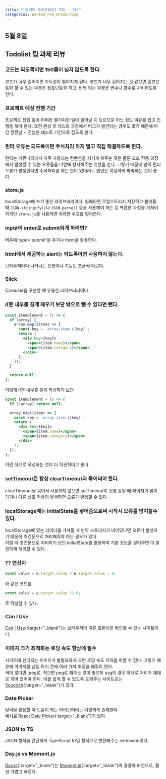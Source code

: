 ```yaml
---
title: "[원티드 프리온보딩] TIL - (6)"
categories: Wanted_Pre_Onboarding
---
```


## 5월 8일

## Todolist 팀 과제 리뷰

### 코드는 되도록이면 150줄이 넘지 않도록 한다.

코드가 너무 길어지면 가독성이 떨어지게 된다. 코드가 너무 길어지는 것 같으면 컴포넌트화 할 수 있는 부분은 컴포넌트화 하고, 반복 되는 부분은 변수나 함수로 처리하도록 한다.

### 프로젝트 예상 진행 기간

프로젝트 진행 중에 어떠한 불가피한 일이 일어날 지 모르므로 어느 정도 여유를 잡고 진행을 해야 한다. 또한 완성 후 테스트 과정에서 버그가 발견되는 경우도 많기 때문에 마감 전전날 ~ 전날은 테스트 기간으로 잡도록 한다.

### 린터 오류는 되도록이면 주석처리 하지 말고 직접 해결하도록 한다.

린터는 커뮤니티에서 자주 사용되는 컨벤션을 지키게 해주는 것은 물론 코드 작동 과정에서 발생할 수 있는 오류들을 미연에 방지해주는 역할을 한다. 그렇기 때문에 만약 린터 오류가 발생한다면 주석처리를 하는 한이 있더라도 원인은 확실하게 파악하는 것이 좋다.

### store.js

localStorage에 쓰기 좋은 라이브러리이다. 원래라면 로컬스토리지 저장하고 불러올 때 `JSON.stringify()`나 `JSON.parse()` 등을 사용해야 하는 등 복잡한 과정을 거쳐야 하지만 `store.js`를 사용하면 이러한 수고를 덜어준다.

### input이 enter로 submit되게 하려면?

버튼에 type='submit'을 주거나 form을 활용한다.

### html에서 제공하는 alert는 되도록이면 사용하지 않는다.

브라우저마다 나타나는 모양이나 기능도 조금씩 다르다.

### Slick

Carousel을 구현할 때 유용한 라이브러리이다.

### if문 내부를 길게 채우기 보단 밖으로 뺄 수 있다면 뺀다.

```jsx
const itemElement = () => {
  if (array) {
    array.map((item) => {
      const key = `array-item-${key}`;
      return (
        <div key={key}>
          <span>{item.name}</span>
          <span>{item.category}</span>
        </div>
      );
    });
  }

  return null;
};
```

이렇게 if문 내부를 길게 작성하기 보단

```jsx
const itemElement = () => {
  if (!array) return null;

  array.map((item) => {
    const key = `array-item-${key}`;
    return (
      <div key={key}>
        <span>{item.name}</span>
        <span>{item.category}</span>
      </div>
    );
  });
};
```

이런 식으로 작성하는 것이 더 직관적이고 좋다.

### setTimeout은 항상 clearTimeout과 묶어써야 한다.

clearTimeout을 묶어서 사용하지 않으면 setTimeout이 진행 중일 때 페이지가 넘어가거나 다른 상호 작용이 발생하면 오류가 발생할 수 있다.

### localStorage에는 initialState를 넣어줌으로써 시작시 오류를 방지할수있다.

localStorage에 있는 데이터를 가져올 때 만약 스토리지가 비어있다면 오류가 발생하기 떄문에 조건문으로 처리해줘야 하는 경우가 있다.  
이럴 때 조건문으로 처리하기 보단 initialState를 활용하여 기본 정보를 넣어주면 더 깔끔하게 처리할 수 있다.

### ?? 연산자

```jsx
const value = e.target.value ? e.target.value : 0;
```

와 같은 코드를

```jsx
const value = e.target.value ?? 0;
```

로 작성할 수 있다.

### Can I Use

[Can I Use](https://caniuse.com/){:target="\_blank"}는 브라우저에 따른 호환성을 확인할 수 있는 사이트이다.

### 이미지 크기 최적화는 로딩 속도 향상에 필수

사이트에 렌더되는 이미지가 불필요하게 크면 로딩 속도 저하를 피할 수 없다. 그렇기 때문에 이미지를 삽입 하기 전에 여러 가지 조정을 해줘야 한다.  
색이 많다면 jpeg로, 적으면 png로 해주는 것이 좋으며 svg의 경우 벡터로 처리가 제대로 되어 있어야 한다.
이를 쉽게 할 수 있도록 도와주는 사이트로는 [Squoosh](https://squoosh.app/){:target="\_blank"}가 있다.

### Date Picker

달력을 활용할 때 도움이 되는 라이브러리는 다양하게 존재한다.  
예시로 [React Date Picker](https://github.com/Hacker0x01/react-datepicker){:target="\_blank"}가 있다.

### JSON to TS

JSON 형식을 간단하게 TypeScript 타입 형식으로 변환해주는 extension이다.

### Day.js vs Moment.js

[Day.js](https://day.js.org/){:target="\_blank"}는 [Moment.js](https://momentjs.com/){:target="\_blank"}의 경량화 버전으로, 훨씬 가볍고 빠르다.
